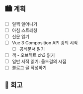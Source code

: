## 🏙️ 계획

- [ ] 일찍 일어나기
- [ ] 아침 스트레칭
- [ ] 신문 읽기
- [ ] Vue 3 Composition API 강의 시작
  - [ ] 공식문서 읽기
- [ ] 책 - 오브젝트 ch3 읽기
- [ ] 일반 서적 읽기: 올드걸의 시집
- [ ] 블로그 글 작성하기

## 🌆 회고
